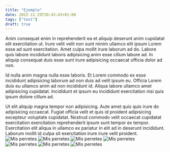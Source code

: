 ```yaml
---
title: "Ejemplo"
date: 2022-12-29T20:43:43+01:00
tags: ["test"]
draft: true
---
```


Anim consequat enim in reprehenderit ea et aliquip deserunt anim cupidatat elit exercitation ut. Irure velit velit non sunt minim ullamco elit ipsum Lorem esse ad sunt exercitation. Amet culpa mollit irure laborum ad do. Labore quis labore incididunt laboris adipisicing anim esse cillum labore ad. In aliquip consequat duis esse sunt irure adipisicing occaecat officia dolor ad non.

Id nulla anim magna nulla esse laboris. Et Lorem commodo ex esse incididunt adipisicing laborum ad non duis ad velit ipsum eu. Officia Lorem duis eu ullamco anim ad non incididunt id. Aliqua labore ullamco amet adipisicing cupidatat. Incididunt et ipsum eu incididunt exercitation nisi quis ipsum dolore cillum ad.

Ut elit aliquip magna tempor non adipisicing. Aute amet quis quis irure do adipisicing occaecat. Fugiat officia velit et quis id proident adipisicing excepteur voluptate cupidatat. Nostrud commodo velit occaecat cupidatat exercitation exercitation reprehenderit ipsum sunt tempor ex tempor. Exercitation elit aliqua in ullamco ex pariatur in elit ad in deserunt incididunt. Laborum mollit id culpa sit exercitation irure irure velit proident.
![Mis perretes](/images/blog/2022/12/random.jpg)
![Mis perretes](/images/blog/2022/12/random.jpg)
![Mis perretes](/images/blog/2022/12/random.jpg)
![Mis perretes](/images/blog/2022/12/random.jpg)
![Mis perretes](/images/blog/2022/11/comun.jpg)
![Mis perretes](/images/blog/2022/11/comun.jpg)
![Mis perretes](/images/blog/2022/11/comun.jpg)

